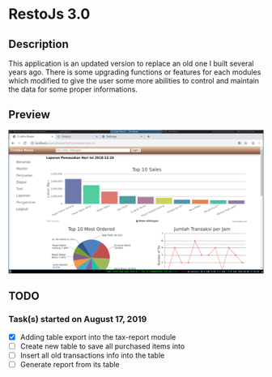 # RestoJs 3.0

## Description
This application is an updated version to replace an old one I built several years ago. There is some upgrading functions or features for each modules which modified to give the user some more abilities to control and maintain the data for some proper informations.

## Preview
![screenshoot](img1.png)

## TODO
### Task(s) started on August 17, 2019
- [x] Adding table export into the tax-report module
- [ ] Create new table to save all purchased items into
- [ ] Insert all old transactions info into the table
- [ ] Generate report from its table